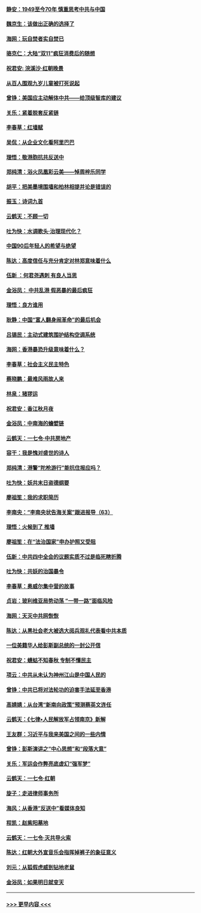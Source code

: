 #### [静安：1949至今70年 慎重思考中共与中国](../pages/nsc993/n11651244.md?t=11141201) 
#### [魏京生：该做出正确的选择了](../pages/nsc993/n11653084.md?t=11141201) 
#### [海网：玩自焚者实自焚已](../pages/nsc993/n11652423.md?t=11141201) 
#### [骆克仁：大陆“双11”疯狂消费后的随想](../pages/nsc993/n11652305.md?t=11141201) 
#### [祝君安: 浣溪沙·红朝晚景](../pages/nsc993/n11652258.md?t=11141201) 
#### [从百人围观九岁儿童被打死说起](../pages/nsc993/n11651030.md?t=11141201) 
#### [曾铮：美国应主动解体中共——给顶级智库的建议](../pages/nsc993/n11649888.md?t=11141201) 
#### [关乐：紧着脱套反紧链](../pages/nsc993/n11649069.md?t=11141201) 
#### [李春草：红墙赋](../pages/nsc993/n11646389.md?t=11141201) 
#### [吴侃：从企业文化看阿里巴巴](../pages/nsc993/n11645476.md?t=11141201) 
#### [理悟：敬港胞抗共反送中](../pages/nsc993/n11645466.md?t=11141201) 
#### [郑纯清：浴火凤凰彩云美——悼周梓乐同学](../pages/nsc993/n11645155.md?t=11141201) 
#### [胡平：把美墨境围墙和柏林相提并论是错误的](../pages/nsc993/n11645134.md?t=11141201) 
#### [振玉：诗词九首](../pages/nsc993/n11644081.md?t=11141201) 
#### [云鹤天：不顾一切](../pages/nsc993/n11643508.md?t=11141201) 
#### [吐为快：水调歌头·治理现代化？](../pages/nsc993/n11643485.md?t=11141201) 
#### [中国90后年轻人的希望与绝望](../pages/nsc993/n11642317.md?t=11141201) 
#### [陈达：高度信任与充分肯定对林郑意味着什么](../pages/nsc993/n11641441.md?t=11141201) 
#### [伍新 ：何君尧遇刺 有良人当思](../pages/nsc993/n11641503.md?t=11141201) 
#### [金浴凤： 中共乱港  假恶暴的最后疯狂](../pages/nsc993/n11641495.md?t=11141201) 
#### [理悟：良方谁用](../pages/nsc993/n11641463.md?t=11141201) 
#### [耿静：中国“富人翻身闹革命”的最后机会](../pages/nsc993/n11640655.md?t=11141201) 
#### [吕锡民：主动式建筑围护结构空调系统](../pages/nsc993/n11640168.md?t=11141201) 
#### [海网：香港暴恐升级意味着什么？](../pages/nsc993/n11635904.md?t=11141201) 
#### [李春草：社会主义民主特色](../pages/nsc993/n11634657.md?t=11141201) 
#### [蔡晓鹏：最难风雨故人来](../pages/nsc993/n11633145.md?t=11141201) 
#### [林泉：猪猡运](../pages/nsc993/n11631469.md?t=11141201) 
#### [祝君安：香江秋月夜](../pages/nsc993/n11631440.md?t=11141201) 
#### [金浴凤：中南海的蟾嬖链](../pages/nsc993/n11631290.md?t=11141201) 
#### [云鹤天：一七令·中共房地产](../pages/nsc993/n11630084.md?t=11141201) 
#### [容干：我是愧对盛世的诗人](../pages/nsc993/n11630059.md?t=11141201) 
#### [郑纯清：港警“陀枪游行”能抗住报应吗？](../pages/nsc993/n11629999.md?t=11141201) 
#### [吐为快：妖共末日盗德纲要](../pages/nsc993/n11628610.md?t=11141201) 
#### [廖祖笙：我的求职简历](../pages/nsc993/n11628492.md?t=11141201) 
#### [李南央：“李南央状告海关案”跟进报导（63）](../pages/nsc993/n11627039.md?t=11141201) 
#### [理悟：火候到了 推墙](../pages/nsc993/n11626917.md?t=11141201) 
#### [廖祖笙：在“法治国家”申办护照又受阻](../pages/nsc993/n11626500.md?t=11141201) 
#### [伍新：中共四中全会的议题实质不过是临死瞎折腾](../pages/nsc993/n11621774.md?t=11141201) 
#### [吐为快：共妖的治国暴令](../pages/nsc993/n11621401.md?t=11141201) 
#### [李春草：奥威尔集中营的故事](../pages/nsc993/n11621373.md?t=11141201) 
#### [贞岩：玻利维亚局势动荡 “一带一路”面临风险](../pages/nsc993/n11619480.md?t=11141201) 
#### [海网：天灭中共网恢恢](../pages/nsc993/n11618261.md?t=11141201) 
#### [陈达：从黑社会老大被选大阅兵观礼代表看中共本质](../pages/nsc993/n11618229.md?t=11141201) 
#### [一位美籍华人给彭斯副总统的一封公开信](../pages/nsc993/n11616906.md?t=11141201) 
#### [祝君安：蟪蛄不知春秋  专制不懂民主](../pages/nsc993/n11616882.md?t=11141201) 
#### [项云：中共从未认为神州江山是中国人民的](../pages/nsc993/n11616763.md?t=11141201) 
#### [曾铮：中共已将对法轮功的迫害手法延至香港](../pages/nsc993/n11616561.md?t=11141201) 
#### [高婧婧：从台湾“新南向政策”预测蔡英文连任](../pages/nsc993/n11616518.md?t=11141201) 
#### [云鹤天：《七律▪人民解放军占领南京》新解](../pages/nsc993/n11616490.md?t=11141201) 
#### [王友群：习近平与我来美国之间的一些内情](../pages/nsc993/n11615052.md?t=11141201) 
#### [曾铮：彭斯演讲之“中心思想”和“段落大意”](../pages/nsc993/n11615020.md?t=11141201) 
#### [关乐：军运会作弊亮底虚幻“强军梦”](../pages/nsc993/n11615008.md?t=11141201) 
#### [云鹤天：一七令‧红朝](../pages/nsc993/n11615000.md?t=11141201) 
#### [旋子：走进律师事务所](../pages/nsc993/n11614894.md?t=11141201) 
#### [海风：从香港“反送中”看媒体良知](../pages/nsc993/n11614480.md?t=11141201) 
#### [程凯：赵紫阳墓地](../pages/nsc993/n11614464.md?t=11141201) 
#### [云鹤天：一七令‧灭共导火索](../pages/nsc993/n11613471.md?t=11141201) 
#### [陈达：红朝大外宣音乐会指挥掉裤子的象征意义](../pages/nsc993/n11613456.md?t=11141201) 
#### [刘元：从狐假虎威到钻地老鼠](../pages/nsc993/n11612832.md?t=11141201) 
#### [金浴凤：如果明日就变天](../pages/nsc993/n11611135.md?t=11141201) 

----
#### [ >>> 更早内容 <<< ](../indexes/nsc993-earlier.md)
